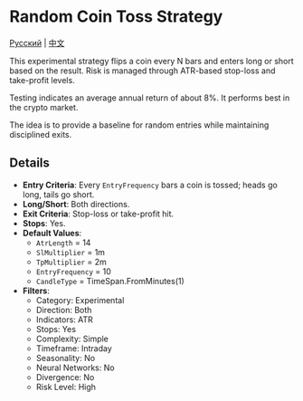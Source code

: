 # Random Coin Toss Strategy
[Русский](README_ru.md) | [中文](README_cn.md)

This experimental strategy flips a coin every N bars and enters long or short based on the result. Risk is managed through ATR-based stop-loss and take-profit levels.

Testing indicates an average annual return of about 8%. It performs best in the crypto market.

The idea is to provide a baseline for random entries while maintaining disciplined exits.

## Details

- **Entry Criteria**: Every `EntryFrequency` bars a coin is tossed; heads go long, tails go short.
- **Long/Short**: Both directions.
- **Exit Criteria**: Stop-loss or take-profit hit.
- **Stops**: Yes.
- **Default Values**:
  - `AtrLength` = 14
  - `SlMultiplier` = 1m
  - `TpMultiplier` = 2m
  - `EntryFrequency` = 10
  - `CandleType` = TimeSpan.FromMinutes(1)
- **Filters**:
  - Category: Experimental
  - Direction: Both
  - Indicators: ATR
  - Stops: Yes
  - Complexity: Simple
  - Timeframe: Intraday
  - Seasonality: No
  - Neural Networks: No
  - Divergence: No
  - Risk Level: High


